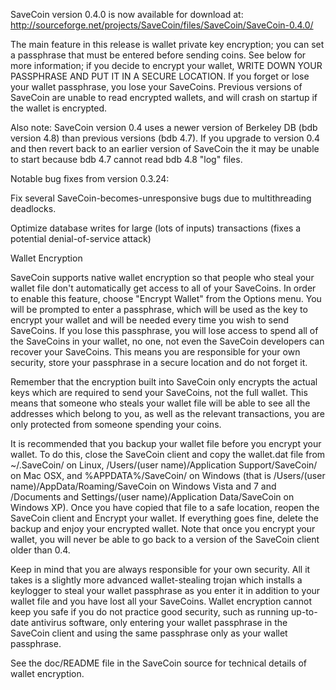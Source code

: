 SaveCoin version 0.4.0 is now available for download at:
http://sourceforge.net/projects/SaveCoin/files/SaveCoin/SaveCoin-0.4.0/

The main feature in this release is wallet private key encryption;
you can set a passphrase that must be entered before sending coins.
See below for more information; if you decide to encrypt your wallet,
WRITE DOWN YOUR PASSPHRASE AND PUT IT IN A SECURE LOCATION. If you
forget or lose your wallet passphrase, you lose your SaveCoins.
Previous versions of SaveCoin are unable to read encrypted wallets,
and will crash on startup if the wallet is encrypted.

Also note: SaveCoin version 0.4 uses a newer version of Berkeley DB
(bdb version 4.8) than previous versions (bdb 4.7). If you upgrade
to version 0.4 and then revert back to an earlier version of SaveCoin
the it may be unable to start because bdb 4.7 cannot read bdb 4.8
"log" files.


Notable bug fixes from version 0.3.24:

Fix several SaveCoin-becomes-unresponsive bugs due to multithreading
deadlocks.

Optimize database writes for large (lots of inputs) transactions
(fixes a potential denial-of-service attack)


Wallet Encryption

SaveCoin supports native wallet encryption so that people who steal your
wallet file don't automatically get access to all of your SaveCoins.
In order to enable this feature, choose "Encrypt Wallet" from the
Options menu.  You will be prompted to enter a passphrase, which
will be used as the key to encrypt your wallet and will be needed
every time you wish to send SaveCoins.  If you lose this passphrase,
you will lose access to spend all of the SaveCoins in your wallet,
no one, not even the SaveCoin developers can recover your SaveCoins.
This means you are responsible for your own security, store your
passphrase in a secure location and do not forget it.

Remember that the encryption built into SaveCoin only encrypts the
actual keys which are required to send your SaveCoins, not the full
wallet.  This means that someone who steals your wallet file will
be able to see all the addresses which belong to you, as well as the
relevant transactions, you are only protected from someone spending
your coins.

It is recommended that you backup your wallet file before you
encrypt your wallet.  To do this, close the SaveCoin client and
copy the wallet.dat file from ~/.SaveCoin/ on Linux, /Users/(user
name)/Application Support/SaveCoin/ on Mac OSX, and %APPDATA%/SaveCoin/
on Windows (that is /Users/(user name)/AppData/Roaming/SaveCoin on
Windows Vista and 7 and /Documents and Settings/(user name)/Application
Data/SaveCoin on Windows XP).  Once you have copied that file to a
safe location, reopen the SaveCoin client and Encrypt your wallet.
If everything goes fine, delete the backup and enjoy your encrypted
wallet.  Note that once you encrypt your wallet, you will never be
able to go back to a version of the SaveCoin client older than 0.4.

Keep in mind that you are always responsible for your own security.
All it takes is a slightly more advanced wallet-stealing trojan which
installs a keylogger to steal your wallet passphrase as you enter it
in addition to your wallet file and you have lost all your SaveCoins.
Wallet encryption cannot keep you safe if you do not practice
good security, such as running up-to-date antivirus software, only
entering your wallet passphrase in the SaveCoin client and using the
same passphrase only as your wallet passphrase.

See the doc/README file in the SaveCoin source for technical details
of wallet encryption.
